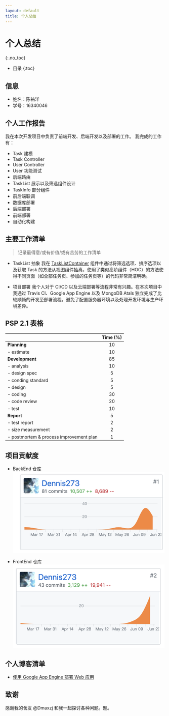 ```yaml
---
layout: default
title: 个人总结
---
```


# 个人总结

{:.no_toc}

- 目录
  {:toc}

## 信息

- 姓名：陈祐洋
- 学号：16340046

## 个人工作报告

我在本次开发项目中负责了前端开发、后端开发以及部署的工作。
我完成的工作有：

- Task 建模
- Task Controller
- User Controller
- User 功能测试
- 后端路由
- TaskList 展示以及筛选组件设计
- TaskInfo 部分组件
- 前后端联调
- 数据库部署
- 后端部署
- 前端部署
- 自动化构建

## 主要工作清单

> 记录最得意/或有价值/或有苦劳的工作清单

- TaskList 抽象
  我在 [TaskListContainer](https://github.com/swsad-team/FrontEnd/blob/master/src/components/TaskListContainer.jsx) 组件中通过将筛选选项、排序选项以及获取 Task 的方法从视图组件抽离，使用了类似高阶组件（HOC）的方法使得不同页面（如全部任务页、参加的任务页等）的代码非常简洁明确。

- 项目部署
  我个人对于 CI/CD 以及云端部署等流程非常有兴趣。在本次项目中我通过 Travis CI、Google App Engine 以及 MongoDB Atals 独立完成了比较顺畅的开发至部署流程。避免了配置服务器环境以及处理开发环境与生产环境差异。

## PSP 2.1 表格

|                                         | Time (%) |
| :-------------------------------------- | :------: |
| **Planning**                            |    10    |
| - estimate                              |    10    |
| **Development**                         |    85    |
| - analysis                              |    10    |
| - design spec                           |    5     |
| - conding standard                      |    5     |
| - design                                |    5     |
| - coding                                |    30    |
| - code review                           |    20    |
| - test                                  |    10    |
| **Report**                              |    5     |
| - test report                           |    2     |
| - size measurement                      |    2     |
| - postmortem & process improvement plan |    1     |

## 项目贡献度

- BackEnd 仓库
  ![BackEnd 仓库贡献](pics/BackEnd.png)

- FrontEnd 仓库
  ![FrontEnd 仓库贡献](pics/FrontEnd.png)

## 个人博客清单

- [使用 Google App Engine 部署 Web 应用](https://dennis273.github.io/deploy-using-google-app-engine.html)

## 致谢

感谢我的舍友 @Dmaxzj 和我一起探讨各种问题。题。
